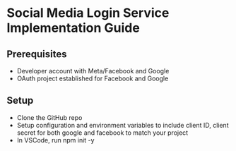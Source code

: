 # Social Media Login Service Implementation Guide

## Prerequisites
* Developer account with Meta/Facebook and Google
* OAuth project established for Facebook and Google

## Setup
* Clone the GitHub repo
* Setup configuration and environment variables to include client ID, client secret for both google and facebook to match your project
* In VSCode, run npm init -y

